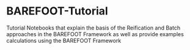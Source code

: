 # BAREFOOT-Tutorial
Tutorial Notebooks that explain the basis of the Reification and Batch approaches in the BAREFOOT Framework as well as provide examples calculations using the BAREFOOT Framework
